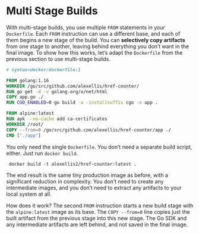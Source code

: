 # Multi Stage Builds

With multi-stage builds, you use multiple `FROM` statements in your `Dockerfile`. Each `FROM` instruction can use a different base, and each of them begins a new stage of the build. You can **selectively copy artifacts** from one stage to another, leaving behind everything you don’t want in the final image. To show how this works, let’s adapt the `Dockerfile` from the previous section to use multi-stage builds.

```dockerfile
# syntax=docker/dockerfile:1

FROM golang:1.16
WORKDIR /go/src/github.com/alexellis/href-counter/
RUN go get -d -v golang.org/x/net/html  
COPY app.go ./
RUN CGO_ENABLED=0 go build -a -installsuffix cgo -o app .

FROM alpine:latest  
RUN apk --no-cache add ca-certificates
WORKDIR /root/
COPY --from=0 /go/src/github.com/alexellis/href-counter/app ./
CMD ["./app"]
```

You only need the single `Dockerfile`. You don’t need a separate build script, either. Just run `docker build`.
```
 docker build -t alexellis2/href-counter:latest .
```

The end result is the same tiny production image as before, with a significant reduction in complexity. You don’t need to create any intermediate images, and you don’t need to extract any artifacts to your local system at all.

How does it work? The second `FROM` instruction starts a new build stage with the `alpine:latest` image as its base. The `COPY --from=0` line copies just the built artifact from the previous stage into this new stage. The Go SDK and any intermediate artifacts are left behind, and not saved in the final image.